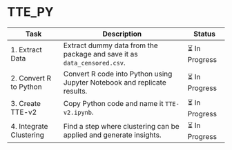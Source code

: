 # TTE_PY
| Task | Description | Status |
|------|------------|--------|
| 1. Extract Data | Extract dummy data from the package and save it as `data_censored.csv`. | ⏳ In Progress |
| 2. Convert R to Python | Convert R code into Python using Jupyter Notebook and replicate results. | ⏳ In Progress |
| 3. Create TTE-v2 | Copy Python code and name it `TTE-v2.ipynb`. | ⏳ In Progress |
| 4. Integrate Clustering | Find a step where clustering can be applied and generate insights. | ⏳ In Progress |

